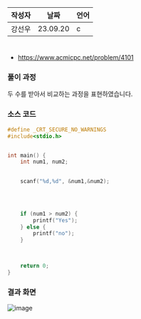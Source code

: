 | 작성자  |   날짜   | 언어    |
| ------- | --------- | ------- |
| 강선우  | 23.09.20  | c  |

# 

 - https://www.acmicpc.net/problem/4101
  

### 풀이 과정  
두 수를 받아서 비교하는 과정을 표현하였습니다. 

### 소스 코드

```c
#define _CRT_SECURE_NO_WARNINGS
#include<stdio.h>


int main() {
    int num1, num2;

  
    scanf("%d,%d", &num1,&num2);

    

    
    if (num1 > num2) {
        printf("Yes");
    } else {
        printf("no");
    }

    

    return 0;
}
```

### 결과 화면

![image](https://github.com/gnbhub/20232_C_Algorithm/assets/127831078/a2b00a36-d189-4faf-a6e6-4434f9615187)
